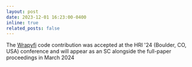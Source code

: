 ```yaml
---
layout: post
date: 2023-12-01 16:23:00-0400
inline: true
related_posts: false
---
```


The [Wrapyfi](https://github.com/fabawi/wrapyfi) code contribution was accepted at the HRI '24 (Boulder, CO, USA) conference and will appear as an SC alongside the full-paper proceedings in March 2024
